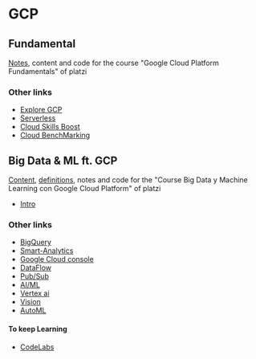 # GCP

## Fundamental
[Notes](https://trapezoidal-kingfisher-75e.notion.site/Curso-de-Introducci-n-a-Google-Cloud-Platform-004d63b05d494154b81b17af673e194c), content and code for the course "Google Cloud Platform Fundamentals" of platzi

### Other links
* [Explore GCP](https://cloud.withgoogle.com/infrastructure/explore)
* [Serverless](https://cloud.google.com/serverless)
* [Cloud Skills Boost](https://www.cloudskillsboost.google/quests/120?qlcampaign=4l-googlehostedmarketing-37)
* [Cloud BenchMarking](https://cloud.google.com/free/docs/aws-azure-gcp-service-comparison)

## Big Data & ML ft. GCP
[Content](https://static.platzi.com/media/public/uploads/slides-curso-big-data-y-machine-learning-con-google-cloud-platform_af4f1a62-7f20-47e2-9c9d-620a3c0ca7b3.pdf), [definitions](https://github.com/DLesmes/GCP/blob/main/content/Definitions.md), notes and code for the "Course Big Data y Machine Learning con Google Cloud Platform" of platzi

* [Intro](https://francomanca.notion.site/Introducci-n-a-big-data-5b9188480f744b16bf2a8cce9da54d4c)

### Other links
* [BigQuery](https://cloud.google.com/bigquery)
* [Smart-Analytics](https://cloud.google.com/solutions/smart-analytics)
* [Google Cloud console](https://cloud.google.com/cloud-console)
* [DataFlow](https://cloud.google.com/dataflow)
* [Pub/Sub](https://cloud.google.com/pubsub)
* [AI/ML](https://cloud.google.com/products/ai)
* [Vertex ai](https://cloud.google.com/vertex-ai)
* [Vision](https://cloud.google.com/vision)
* [AutoML](https://cloud.google.com/automl)

#### To keep Learning
* [CodeLabs](https://codelabs.developers.google.com/?text=vertex)
